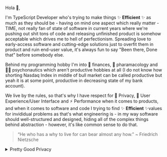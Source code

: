 Hola 👋,

I'm TypeScript Developer who's trying to make things ✨ **Efficient** ✨ as much as they should be - having on mind one aspect which really matter - TIME, not really fan of state of software in current years where we're pushing out shit tons of code and releasing unfinished product is somehow acceptable which drives me to hell of perfectionism. Spreading love to early-access software and cutting-edge solutions just to overfit them in product and ruin end-user value, it's always fun to say "Been there, Done that" before somebody else.

Behind my programming hobby I'm into 🏦 finances, 🧬 pharamacology and 👨‍🚀 psychonautics which aren't productive hobbies at all (I do not know how shorting Nasdaq Index in middle of bull market can be called productive but yeah it is at some point, productive in decreasing state of my bank account).

We live by the rules, so that's why I have respect for 🔏 Privacy, 🎨 User Experience/User Interface and ⚡ Performance when it comes to products, and when it comes to software and code I trying to find ✨ **Efficient** ✨values for invididual problems as that's what engineering is - in my way software should well-structured and designed, hiding all of the complex things behind abstraction - however, it's like common sense to do that.
 
> “He who has a why to live for can bear almost any how.” ~ Friedrich Nietzsche

<details>
  <summary>Pretty Good Privacy</summary>
  
```
-----BEGIN PGP PUBLIC KEY BLOCK-----

mQENBGTltIYBCADKT12FcgDaBcPpZEQXmExgyAxTp23FgqKXKUT9v+a1bWVaxPxW
qMsYXUUyBPewnCgnS2mgxqPnEdcosezeftTIwZbQYzXupMWo9qdpgHsMnHUbdN6U
UVmpC5HcKrwS902d92gOzWREv+iQkYNLnnRg2aC2uT5aDeWCyDdKL7UrL7VbbJls
sRtl7SJPyJNIPT2CuwUf6QqEfeWyb7tAx28zQLaa3emMJQ7SfwDFLu3TcizC6NTK
iF4xCHG0ZgUzed7+TWv6G300bUS7p3NciyzAmU8mSqg5o5n1Q+qro6yx3MHCgcUo
/ZiqJnh3OfjsNHWRZd/ekui/KaFys44kz2HHABEBAAG0JEpha3ViIE9sYW4gPGtl
aW5zZWxsQHByb3Rvbm1haWwuY29tPokBTgQTAQoAOBYhBM3MjQFmE8g7wHrSP9EW
+vPtadW4BQJk5bSGAhsDBQsJCAcCBhUKCQgLAgQWAgMBAh4BAheAAAoJENEW+vPt
adW4L9EH/1m0H2jYmaWBZx6KjkcK9NsUgMjxXNp07kmTWSF35oz/Kwu9Jut0EyFd
0GtotuLTVnDxDf0Bd9dmpekypTxeSGfxymqH/qHxQWBXvaCODkYjJZ4fcJ5DopLo
xC6JCT0xGRHNr1wT4UC7vkJeo1SImGo7j3dO50ZBTuK11usg9ImN+gd68FiM1/OC
vb2BFFHjeXwKNbeIzYW3N7NPrrJPBeN28yHczyQSofQWykpso5N2a9yMZt9MT23x
ZUnFm+KEu3DUJUv4aiHGQ0/WOnCC1Esl/J3XtF8E5zg7Oz5XIhWDc+rMwcr2NWNv
+5Wogg+UTFJih0HRr96K4Op3eSeQB3y5AQ0EZOW0hgEIAMOf4YgujcbSm8ATKOg7
FPPBYBc4LN+G3r8IZYPPGBvAzgip2E+6tEUm7z4RhQoGiy11bE5GesTVNIiZzRoJ
cPzW+dGJuu36KTxgHaUBZsnIe1Z/wVI/or7dCAfzLpUxSZYNllEdV2hWpr1eoJmo
EvKElYLqYOQ40Z69P7NxRKbqItgoxfljMQ5QDJZD8GfVWls5pjEKzkEkIQ6WNAUT
fmXIZSw+jIcw6JcuK5yquJVJm7tPtoL6HAfLGmIuHgdqOTqOCJ52xtWy/ORSp7T2
U49dkKiKARDdLMzS//UUIJRXH9DXvHwkU3GMZBOtZIIQelI/POfDv40nqxjH7RrT
F4UAEQEAAYkBNgQYAQoAIBYhBM3MjQFmE8g7wHrSP9EW+vPtadW4BQJk5bSGAhsM
AAoJENEW+vPtadW4v1sIALD5OpDxqOFPZ3coxvjKIe6XbIwvZtU2+BBhW8+vefu1
4VueKcNh86aRioxXngRoFakqzyli97TLgE9AvJPZuggPOakOraqkUmAcxoCaz9vH
ZMc9fanzA20mgawuWlXfuz5092F7cVmhUiCs/BMuBdpiEBQWMoPw60+4MBYGEVli
VCMdF3hDJGLt3HHL70J61ZqtwLH0BbGycfqbb5meR2Ii+PMM3hokKD1Kp0ELkFhN
iVj0jUN0EmUceu/SG2SaGCxtLWCoUnwGO7k4InRckLv7qrLOU4YY/iDZEVkGO2j7
9p9boloc3sEbwlQDuL1RNgnyUA/8+r5suJUaB4gPb/A=
=gbOV
-----END PGP PUBLIC KEY BLOCK-----
```
  
</details>
  

